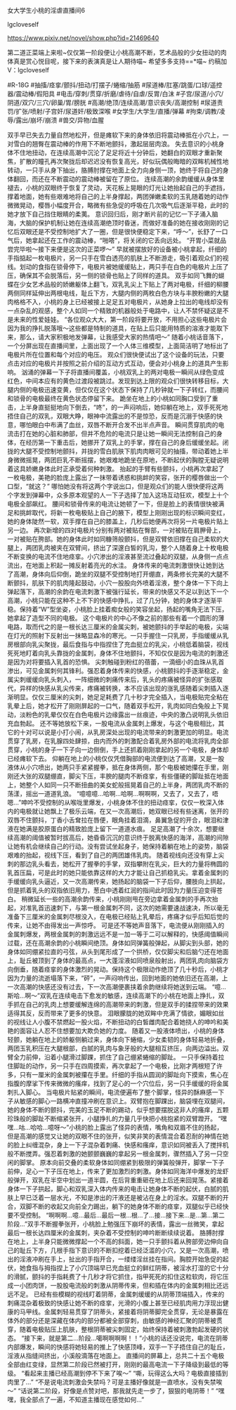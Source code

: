 女大学生小桃的淫虐直播间6

lgcloveself

https://www.pixiv.net/novel/show.php?id=21469640

第二道正菜端上来啦~仅仅第一阶段便让小桃高潮不断，艺术品般的少女扭动的肉体真是赏心悦目呢，接下来的表演真是让人期待喵~
希望多多支持==*喵~
约稿加V：lgcloveself

#R-18G
#抽搐/痉挛/颤抖/扭动/打摆子/蜷缩/抽筋
#尿道棒/肛塞/跳蛋/口球/遥控器/震动棒/假阳具
#电击/穿刺/贯穿/折磨/虐待/自虐/反胃/白沫
#子宫/尿道/小穴/阴道/双穴/三穴/卵巢/胃/膀胱
#高潮/绝顶/连续高潮/意识丧失/高潮控制
#尿道责罚/扩张/喷射/子宫奸/尿道奸/极致深喉
#女学生/大学生/直播/弹幕
#拘束/调教/凌辱/露出/崩坏/崩溃
#兽交/异物/血腥


双手早已失去力量自然地松开，但是瘫软下来的身体依旧将震动棒抵在小穴上，一对雪白的翘臀在震动棒的作用下不断地颤抖，激起层层肉浪。
    失去意识的小桃身体不住地扭动，在连续高潮中沉沦了足足将近十分钟后，她翻白的双眼才重新聚焦，扩散的瞳孔再次聚拢后却迟迟没有恢复高光，好似玩偶般晦暗的双眸机械性地转动，一只手从身下抽出，胳膊肘撑在地面上全力向身侧一顶，她终于将自己的身体翻回，而还在不断震动的震动棒被留在了原位。
    连续高潮的余韵缓缓从身体里褪去，小桃的双眼终于恢复了灵动，天花板上晃眼的灯光让她抬起自己的手遮挡，撑着地面，她有些艰难地将自己的上半身撑起，两团弹嫩柔软的玉乳随着她的动作微微晃动，樱唇小幅度开合，略微有些急促的呼吸在几次吸气后逐渐平稳，此时的她才放下自己挡住眼睛的柔荑。
    意识回归后，刚才断片前的记忆一下子涌入脑海，大脑的保护机制让她在连续高潮绝顶时昏迷，而做好准备的她在接收刚刚的记忆后双眼还是不受控制地扩大了一圈，但是很快便稳定下来，“呼～”，长舒了一口气后，她拿起还在工作的震动棒，“啪嗒”，将关闭的它丢向远处。
    “开胃小菜就品尝完毕啦～接下来便是这次的正菜啰～”
    早就被摆放好的设备被小桃拿起，纤细的手指掂起一枚电极片，另一只手在雪白透亮的肌肤上不断游走，吸引着观众们的视线。划动的食指在锁骨停下，电极片被她缓缓贴上，两只手在白色的电极片上压了压，确保其不会脱落后，另一侧的锁骨也贴上了同样的道具。
    双手如同飞舞的蝴蝶在少女艺术品般的娇嫩躯体上翻飞，双乳乳尖上下贴上了两对电极，纤细的柳腰两侧同样延伸出两根电线，耻丘下方，大腿内侧的两枚白色方块与丰腴粉嫩的大腿肉格格不入，小桃的身上已经被接上足足五对电极片，从她身上拉出的电线却没有一点杂乱的观感，整个人如同一个精致的机器般处于电路中，让人不禁怀疑这是不是未来的性爱娃娃。
    “各位观众大大，第一阶段将要开放，不用担心这些电极片会因为我的挣扎脱落哦～这些都是特制的道具，在贴上后只能用特质的溶液才能取下来，那么，请大家积极地发弹幕，让我感受大家的热情吧～”
    随着小桃话音落下，一个分屏出现在直播间里，上面出现了一个人体三维模型，上面简洁明了地标出了电极片所在位置和每个对应的电压。
    观众们很快便试出了这个设备的玩法，只要点击对应的电极片并按照之前介绍的互动方式互动，便会对小桃身上的道具产生影响。
    汹涌的弹幕一下子将直播间覆盖，小桃双乳上的两对电极一瞬间从绿色变成红色，中间本应有的黄色过渡段被跳过。发现到达上限的观众们很快转移目标，大腿内侧的电极迅速变黄，但仅仅在这个状态下保持了几秒钟就一下子转红，而腰间和锁骨的电极最终在黄色状态停留下来。
    跪坐在地上的小桃如同胸口受到了重击，上半身直挺挺地向下倒去，“咚”，的一声闷响后，她仰躺在地上，双手死死地捂住自己的双乳，双眼大睁，眼神中流露出的不是惊恐，反而是沉溺于快感的快意，哪怕眼白中布满了血丝，双唇不断开合发不出半点声音。
    瞬间贯穿肌肉的电流击打在她的心脏和肺部，但并不危险的电流只是让她一瞬间无法控制自己的身体，在经历第一下重击后，她挪开了双乳上的手掌，撑在自己的身后缓缓坐起。闭拢的大腿不受控制地颤抖，并拢的雪白肌肤下肌肉肉眼可见的抽搐，带动着她上半身微微摇晃，两团巨乳不断摇摆，她艰难地跪坐在原地，不断起伏的胸膛无疑说明着这具娇嫩身体此时正承受着何种刺激。
    抬起的手臂有些颤抖，小桃再次拿起了一枚电极，美艳的脸庞上露出了一抹带着诱惑和挑衅的笑容，张开的樱唇做出一个口型，“就这？”
    哪怕她没有将这两个字说出口，但是观众们的能人很快便将这两个字发到弹幕中，众多原本观望的人一下子选择了加入这场互动狂欢，模型上十个电极全部飙红。
    腰间和锁骨传来的电流让她顿了一下，但是脸上的表情很快被满足和挑衅取代，将新一枚电极贴上自己的腋下，模型上刚刚出现的标识瞬间变红，她的身体陡然一软，双手撑在自己的膝盖上，几秒后她便再次将另一片电极片贴上另一边。
    再次新增的四对电极片分别有两对被贴在臀部，一对被贴在肩胛骨上，一对被贴在胯部。她的身体此时如同糠筛般颤抖，但是双臂依旧撑在自己柔软的大腿上，两团乳肉被夹在双臂间，挤出了深邃白皙的乳沟，整个人随着身上十枚电极不断变换的电流不住地痉挛。小穴渗出的淫液甚至流过叠起的双腿，从身侧一点点流出，在地面上积起一摊反射着亮光的水洼。
    身体传来的电流刺激很快让她到达了高潮，身体向后仰倒，跪坐的双腿不受控制地打开绷直，两条修长完美的大腿不断颤抖，肌肤下的肌肉隆起鼓动，小穴一股股向外喷着淫液，整个身体一下下向上弹起落下，高潮的余韵在电流刺激下被强行延长，带来的快感又不足以到达下一个高潮，小桃只能在这种不上不下的快感中挣扎，过了几分钟，她的身体才逐渐平稳。保持着“W”型坐姿，小桃脸上挂着痴女般的笑容坐起，扬起的嘴角无法下压，她拿起了造型不同的电极。
    这个电极片的中心不像之前的那些有着一个圆形的薄电路，取而代之的是一根长达三厘米的金属尖刺，被她颤抖的手举起的电极，尖端在灯光的照射下反射出一抹略显森冷的寒光。一只手握住一只乳房，手指缓缓从乳房根部向乳尖聚拢，最后食指与中指捏住了充血挺立的乳尖，小桃低着脑袋，视线死死地盯着向乳头靠拢的金属刺，身体不住地颤抖，不知仅仅是因为电流的刺激还是因为对将要插入乳首的恐惧。
    尖刺触碰到粉红的蓓蕾，一滴细小的血珠从乳首渗出，可见金属刺何其锋利。强忍着身体传来的快感，小桃颤抖的手逐渐稳定，金属尖刺缓缓向乳头刺入，一阵细微的刺痛传来后，乳头的疼痛被怪异的扩张感取代，异样的快感从乳尖传来，疼痛被转换，本不应该出现的涨乳感随着尖刺插入逐渐明显。仅仅三厘米的尖刺，她足足耗费了几十秒才完全插入，当电极贴完全粘在乳晕上后，她才松开了刚刚屏起的一口气，随着双手松开，乳肉如同白兔般上下晃动，淡粉色的乳晕仅仅在白色电极片边缘露出一丝痕迹，中央的激凸说明乳头依旧充血勃起。
    还不等她放松下来，一股电流从金属刺上爆发，与这个电极相比，其它的十对可以说是小打小闹，从乳房深处出现的电流带来的刺激更加的明显。电流贯穿了乳房，在乳腺四处肆掠，由内而外的刺激配合着乳房外部的电流将乳肉全部贯穿，小桃的身子一下子向一边侧倒，手上还抓着刚刚拿起的另一个电极，身体却已经瘫软下去。
    仰躺在地上的小桃仅仅凭借胸部的电流便到达了高潮，又是一股液体从小穴喷出，她两只手紧紧握拳，抵在身体两侧，那个电极被她攥在手里，刚刚还大张的双腿绷直，脚尖下压，丰腴的腿肉不断痉挛，有些僵硬的脚趾抵在地面上，她整个人如同一只不断扭曲的美女蛇般摇晃着自己的上半身，两团乳肉不断的荡漾，摇出一道道乳浪。
    “噫噫噫…哈啊…哈啊…啊啊啊，又去了，又去了，唔嗯…”呻吟不受控制的从喉咙里爆发，小桃身体不住的扭动痉挛，仅仅一枚深入体内的电极就让她飘上了极乐云端，在又一次高潮后，她双眼已经有些迷离，张开的双唇不住颤抖，丁香小舌耷拉在唇便，眼角挂着泪滴，鼻翼急促的开合，眼泪和津液在她满是胶原蛋白的精致脸庞上留下一道道水痕。
    足足高潮了十余次，想要继续高潮的阈值被暂时拔高后，她昏昏沉沉的意识终于脱离快感的海洋，高潮的间隙让她有机会继续自己的行动。没有尝试坐起身子，她保持着躺在地上的姿势，脑袋艰难的抬起，视线下压，看到了自己的两团雄伟乳肉。
    随着视线向还没有穿上尖刺的那边乳头看去，她松开了握拳的手掌，双指攀附在乳尖，巨大的力量将椭圆的乳首压扁，可是此时的她只能依靠这样的大力才能让自己抓稳乳尖。拿着金属刺的手缓缓向乳头逼近，又一次高潮传来，她扬起的脑袋一下子后仰，腰肢向上拱起，但是抓着乳头的双指依旧用力，葱白中透着红润的指间此时因为力量压迫变得苍白。
    稍微延长一些的高潮余韵传来，小桃刚刚甩在旁边拿着金属刺的手再次抬起，对准乳首迅速刺下，与第一根金属刺不同，这次的她需要速战速决，所以毫无准备下三厘米的金属刺尽根没入，在电极已经贴上乳晕后，疼痛才似乎后知后觉的传来，让她不由得发出一声惊呼。
    可是还不等她声音落下，电流便从刚刚插入的金属刺爆发，两根金属刺的刺激远远不是一加一等于二可以解释的，快感阈值瞬间过载，还在高潮余韵的小桃瞬间绝顶。身体如同弹簧般弹起，从脚尖到头部，她的身体如同绷紧拉直的弓弦，从头到尾形成了一个拱桥，仅仅脚尖和后脑勺还在地面上，耻丘被顶到了身体的最高点，一大蓬淫液如同喷泉般射出，两团乳肉向脑袋方向倒垂，随着痉挛的身体激烈的晃动。保持这个极限动作绝顶了几十秒后，小桃才因为力量的流逝塌落下来，“砰”，一声闷响传出，回到地面的她依旧还在高潮，上一次高潮的快感还没有过去，下一次高潮便裹挟着余韵继续将她送到云端。
    “噫…斯哈…啊～”双乳在连续电击下愈发的敏感，连续高潮下的小桃在地面上挣扎，双手抓在自己的乳肉上想要缓解连绵的高潮带来的刺激，但是双手的揉捏带来的效果适得其反，反而带来了更多的快意。
    泪眼朦胧的她双眸中充满了情欲，媚眼如丝的视线让人小腹不禁燃起一股火焰，不断扭动的白皙雌肉配合着她挠人的呻吟和美艳的面容让人忍不住想要加大欺负她的力度。
    随着又一股液体喷出，小桃的身体轻颤，她躺在地上的娇躯侧躺过来，身体向下蜷缩，少女柔韧的身体轻易地折叠，两团玉乳积压在大腿根部，白腻的乳肉与象牙般的大腿相互挤压，向两边溢出。双臂全力前伸，沿着小腿滑过脚踝，抓住了自己绷紧蜷缩的脚趾。
    一只手保持着拉住脚趾的动作，另一只手在四周摸索，再次拿起了一个电极，比刚才两根短了许多，只有一厘米的金属刺被攥在手里。纤细的手指从圆润的脚趾向下摸索，焦心在指腹的摩挲下传来微微的瘙痒，找到了足心的一个穴位后，另一只手缓缓的将金属刺扎入脚心。
    当电极片贴紧的瞬间，电流便遍布了整个脚掌，怪异的酥麻感一下子从敏感的脚心一路横冲直撞冲刷在意识上。双臂抱在脚踝出，脑袋埋在双腿间，她的身体不断的颤抖，完美的玉足不断的踢动，似乎想要摆脱这非人的瘙痒，五颗珍珠般的脚趾不断缩紧张开，小腿挣扎的力量几乎快把小桃抱紧的双臂蹬开。
    “嘿嘿…咕…哈哈…噫呀～”小桃的脸上露出了怪异的表情，嘴角和双眉不住的扬起，但是高潮的感觉又让她的双眼不住的张开，似笑非笑的表情混合着忍耐的神情在她的脸上纠缠混杂，身上一下子混杂着刺痛、快感和瘙痒，意识如同被丢入了搅拌机般不断搅弄。强忍着刺激的她颤颤巍巍的拿起另一根金属刺，骤然插入了另一只空闲的脚掌。
    原本向前交叠的柔软身体如同绷紧到极限的弹簧般弹开，脚掌一下子前伸，足心一下子压在地上，传来了更加激烈的刺激。身体如同海洋中爆发的龙虾般弹开，双乳在半空中划出一道半圆，在后背重重砸在地上后还来回晃荡。紧接着身体一下子拱起，脚心和双乳深入体内传来的电击让她身体不断的起伏，白腻的肌肤上早已泛着一层水光，不知是渗出的汗液还是被沾在身上的淫水。双腿不断的开合，双脚不断的收起又向前全力踢出，躺下的她身体不断的痉挛，双腿似乎已经快要不受控制。
    “啊啊啊…噫…最后…最后一根…根…了…接…接下来…是…第…第二阶段…”双手不断握拳张开，小桃脸上勉强压下崩坏的表情，露出一丝微笑，拿起最后一根长达四厘米的金属刺，夹杂着不受控制的呻吟断断续续说着。
    胳膊肘撑在地上，上半身只能微微撑起一个不高的斜面，她一只手颤抖着从胯部旁边伸向自己的耻丘下方，几根手指下意识的不断扣挖着已经泛滥的小穴，又是一次高潮，喷出的淫液冲刷在手上，扯出的手指开合，一缕缕淫丝挂在指间。胸腔开始急促的起伏，她食指与拇指捏上了小穴顶端早已充血挺立的鲜红阴蒂，被淫水打湿的它十分的滑腻，颤抖的手指耗费了十几秒才将它抓住，指甲死死的扣住这粒软肉，将它压成一小团肉饼，一股股电流般的刺激从阴蒂传来，但和插在体内的金属刺相比还远远不足。
    已经有些模糊的视线盯着阴蒂，金属刺缓缓的从阴蒂顶端插入，传来的刺痛混杂着极致的快感让她不断的痉挛，光滑的小腹上甚至已经肌肉用力浮现出健康的马甲线。金属刺轻易贯穿了阴蒂头，紧接着将阴蒂脚完全贯穿，无论是暴露在体外的部分还是深藏在体内的部分都被全部穿刺，由敏感的神经汇聚的阴蒂被贯穿，随着电极贴压上肌肤，整根阴蒂被尖刺固定，始终保持着被刺激勃起发硬的状态。
    “接下来，就是第二…阶段…噶啊啊啊啊！！”小桃的话还没说完，电流在阴蒂内部爆发，瞬间的快感将她轻易的推上了快感顶峰，双手一下子捂住自己的耻丘，淫液从指缝间挤出，小溪般滴落在地面上。
    直播间的屏幕上，总共二十五个电极全部由红变绿，显然第二阶段已然被打开，刚刚的最高电流一下子降级到最低的等级。
    “看起来主播已经高潮到停不下来了唉～”
    “嘶，玩得这么大吗？电极直接插到肉里了…”
    “不是说电流刺激会失禁吗？可是主播好像就是一直喷水，没有失禁唉～”
    “话说第二阶段，好像是点赞对吧，那我就先走一步了，狠狠的电阴蒂！”
    “嘿嘿，我全部点了一遍，不知道主播现在感觉如何…”